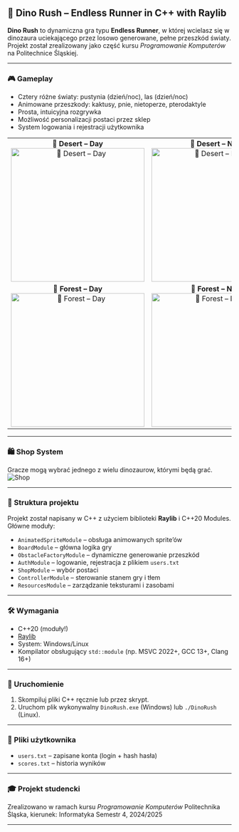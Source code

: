 ## 🧖 Dino Rush – Endless Runner in C++ with Raylib

**Dino Rush** to dynamiczna gra typu **Endless Runner**, w której wcielasz się w dinozaura uciekającego przez losowo generowane, pełne przeszkód światy. Projekt został zrealizowany jako część kursu *Programowanie Komputerów* na Politechnice Śląskiej.

---

### 🎮 Gameplay

* Cztery różne światy: pustynia (dzień/noc), las (dzień/noc)
* Animowane przeszkody: kaktusy, pnie, nietoperze, pterodaktyle
* Prosta, intuicyjna rozgrywka
* Możliwość personalizacji postaci przez sklep
* System logowania i rejestracji użytkownika


<table>
  <tr>
    <td align="center">
      <strong>🌼 Desert – Day</strong><br>
      <img src="https://github.com/user-attachments/assets/47be073e-584f-4ca9-b85c-3cacbfd1cdf6" alt="🌼 Desert – Day" width="300">
    </td>
    <td align="center">
      <strong>🌙 Desert – Night</strong><br>
      <img src="https://github.com/user-attachments/assets/059314da-c3d4-47f6-95a1-0b88d7328f64" alt="🌙 Desert – Night" width="300">
    </td>
  </tr>
  <tr>
    <td align="center">
      <strong>🌲 Forest – Day</strong><br>
      <img src="https://github.com/user-attachments/assets/3a4bc5f0-e65c-49a3-be62-c7956adcaae0" alt="🌲 Forest – Day" width="300">
    </td>
    <td align="center">
      <strong>🌌 Forest – Night</strong><br>
      <img src="https://github.com/user-attachments/assets/4ae8e4f6-ab47-4380-b239-f1f81f88b536" alt="🌌 Forest – Night" width="300">
    </td>
  </tr>
</table>

---

### 🛍️ Shop System

Gracze mogą wybrać jednego z wielu dinozaurow, którymi będą grać.
![Shop](https://github.com/user-attachments/assets/0cb07ebe-0f76-4a9c-b8ee-741b7746e02e)

---

### 📂 Struktura projektu

Projekt został napisany w C++ z użyciem biblioteki **Raylib** i C++20 Modules. Główne moduły:

* `AnimatedSpriteModule` – obsługa animowanych sprite’ów
* `BoardModule` – główna logika gry
* `ObstacleFactoryModule` – dynamiczne generowanie przeszkód
* `AuthModule` – logowanie, rejestracja z plikiem `users.txt`
* `ShopModule` – wybór postaci
* `ControllerModule` – sterowanie stanem gry i tłem
* `ResourcesModule` – zarządzanie teksturami i zasobami

---

### 🛠️ Wymagania

* C++20 (moduły!)
* [Raylib](https://www.raylib.com/)
* System: Windows/Linux
* Kompilator obsługujący `std::module` (np. MSVC 2022+, GCC 13+, Clang 16+)

---

### 🧪 Uruchomienie

1. Skompiluj pliki C++ ręcznie lub przez skrypt.
2. Uruchom plik wykonywalny `DinoRush.exe` (Windows) lub `./DinoRush` (Linux).

---

### 📁 Pliki użytkownika

* `users.txt` – zapisane konta (login + hash hasła)
* `scores.txt` – historia wyników

---

### 🎓 Projekt studencki

Zrealizowano w ramach kursu *Programowanie Komputerów*
Politechnika Śląska, kierunek: Informatyka
Semestr 4, 2024/2025

---

